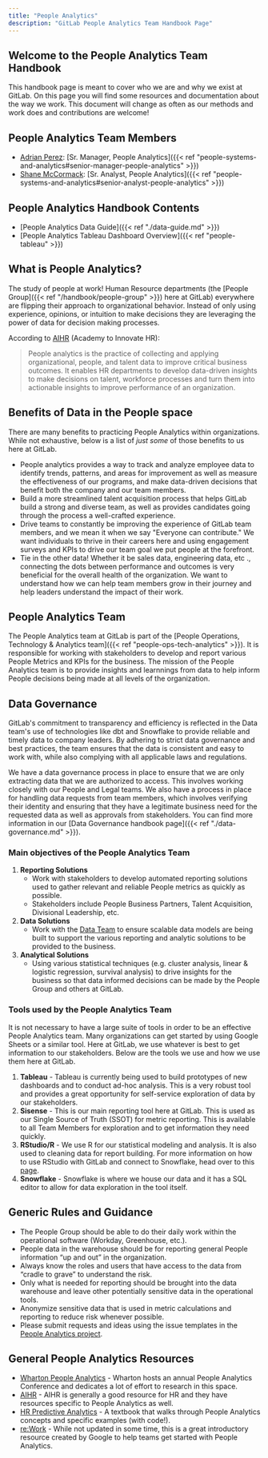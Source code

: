 ```yaml
---
title: "People Analytics"
description: "GitLab People Analytics Team Handbook Page"
---
```


## Welcome to the People Analytics Team Handbook

This handbook page is meant to cover who we are and why we exist at GitLab. On this page you will find some resources and documentation about the way we work. This document will change as often as our methods and work does and contributions are welcome!

## People Analytics Team Members

- [Adrian Perez](/handbook/company/team/#aperez349): [Sr. Manager, People Analytics]({{< ref "people-systems-and-analytics#senior-manager-people-analytics" >}})
- [Shane McCormack](/handbook/company/team/#mccormack514): [Sr. Analyst, People Analytics]({{< ref "people-systems-and-analytics#senior-analyst-people-analytics" >}})

## People Analytics Handbook Contents

- [People Analytics Data Guide]({{< ref "./data-guide.md" >}})
- [People Analytics Tableau Dashboard Overview]({{< ref "people-tableau" >}})

## What is People Analytics?


The study of people at work! Human Resource departments (the [People Group]({{< ref "/handbook/people-group" >}}) here at GitLab) everywhere are flipping their approach to organizational behavior. Instead of only using experience, opinions, or intuition to make decisions they are leveraging the power of data for decision making processes.

According to [AIHR](https://www.aihr.com/blog/people-analytics/) (Academy to Innovate HR):

> People analytics is the practice of collecting and applying organizational, people, and talent data to improve critical business outcomes. It enables HR departments to develop data-driven insights to make decisions on talent, workforce processes and turn them into actionable insights to improve performance of an organization.

## Benefits of Data in the People space

There are many benefits to practicing People Analytics within organizations. While not exhaustive, below is a list of *just some* of those benefits to us here at GitLab.

- People analytics provides a way to track and analyze employee data to identify trends, patterns, and areas for improvement as well as measure the effectiveness of our programs, and make data-driven decisions that benefit both the company and our team members.
- Build a more streamlined talent acquisition process that helps GitLab build a strong and diverse team, as well as provides candidates going through the process a well-crafted experience.
- Drive teams to constantly be improving the experience of GitLab team members, and we mean it when we say "Everyone can contribute." We want individuals to thrive in their careers here and using engagement surveys and KPIs to drive our team goal we put people at the forefront.
- Tie in the other data! Whether it be sales data, engineering data, etc ., connecting the dots between performance and outcomes is very beneficial for the overall health of the organization. We want to understand how we can help team members grow in their journey and help leaders understand the impact of their work.

## People Analytics Team

The People Analytics team at GitLab is part of the [People Operations, Technology & Analytics team]({{< ref "people-ops-tech-analytics" >}}). It is responsible for working with stakeholders to develop and report various People Metrics and KPIs for the business. The mission of the People Analytics team is to provide insights and learnnings from data to help inform People decisions being made at all levels of the organization.

## Data Governance

GitLab's commitment to transparency and efficiency is reflected in the Data team's use of technologies like dbt and Snowflake to provide reliable and timely data to company leaders. By adhering to strict data governance and best practices, the team ensures that the data is consistent and easy to work with, while also complying with all applicable laws and regulations.

We have a data governance process in place to ensure that we are only extracting data that we are authorized to access. This involves working closely with our People and Legal teams. We also have a process in place for handling data requests from team members, which involves verifying their identity and ensuring that they have a legitimate business need for the requested data as well as approvals from stakeholders. You can find more information in our [Data Governance handbook page]({{< ref "./data-governance.md" >}}).

### Main objectives of the People Analytics Team

1. **Reporting Solutions**
    - Work with stakeholders to develop automated reporting solutions used to gather relevant and reliable People metrics as quickly as possible.
    - Stakeholders include People Business Partners, Talent Acquisition, Divisional Leadership, etc.
1. **Data Solutions**
    - Work with the [Data Team](/handbook/business-technology/data-team/) to ensure scalable data models are being built to support the various reporting and analytic solutions to be provided to the business.
1. **Analytical Solutions**
    - Using various statistical techniques (e.g. cluster analysis, linear & logistic regression, survival analysis) to drive insights for the business so that data informed decisions can be made by the People Group and others at GitLab.

### Tools used by the People Analytics Team

It is not necessary to have a large suite of tools in order to be an effective People Analytics team. Many organizations can get started by using Google Sheets or a similar tool. Here at GitLab, we use whatever is best to get information to our stakeholders. Below are the tools we use and how we use them here at GitLab.

1. **Tableau** - Tableau is currently being used to build prototypes of new dashboards and to conduct ad-hoc analysis. This is a very robust tool and provides a great opportunity for self-service exploration of data by our stakeholders.
1. **Sisense** - This is our main reporting tool here at GitLab. This is used as our Single Source of Truth (SSOT) for metric reporting. This is available to all Team Members for exploration and to get information they need quickly.
1. **RStudio/R** - We use R for our statistical modeling and analysis. It is also used to cleaning data for report building. For more information on how to use RStudio with GitLab and connect to Snowflake, head over to this [page](/handbook/business-technology/data-team/platform/rstudio/).
1. **Snowflake** - Snowflake is where we house our data and it has a SQL editor to allow for data exploration in the tool itself.

## Generic Rules and Guidance

- The People Group should be able to do their daily work within the operational software (Workday, Greenhouse, etc.).
- People data in the warehouse should be for reporting general People information “up and out” in the organization.
- Always know the roles and users that have access to the data from “cradle to grave” to understand the risk.
- Only what is needed for reporting should be brought into the data warehouse and leave other potentially sensitive data in the operational tools.
- Anonymize sensitive data that is used in metric calculations and reporting to reduce risk whenever possible.
- Please submit requests and ideas using the issue templates in the [People Analytics project](https://gitlab.com/gitlab-com/people-group/people-operations/people-analytics2/).


## General People Analytics Resources

- [Wharton People Analytics](https://analytics.wharton.upenn.edu/programs/wharton-people-analytics/) - Wharton hosts an annual People Analytics Conference and dedicates a lot of effort to research in this space.
- [AIHR](https://www.aihr.com/blog/people-analytics-resource-library/) - AIHR is generally a good resource for HR and they have resources specific to People Analytics as well.
- [HR Predictive Analytics](https://www.koganpage.com/product/predictive-hr-analytics-9780749484446) - A textbook that walks through People Analytics concepts and specific examples (with code!).
- [re:Work](https://rework.withgoogle.com/subjects/people-analytics/) - While not updated in some time, this is a great introductory resource created by Google to help teams get started with People Analytics.


